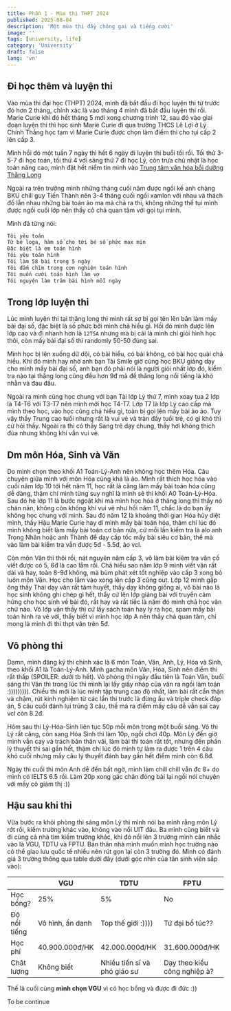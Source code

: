 ```yaml
---
title: Phần 1 - Mùa thi THPT 2024
published: 2025-08-04
description: 'Một mùa thi đầy chông gai và tiếng cười'
image: ''
tags: [university, life]
category: 'University'
draft: false 
lang: 'vn'
---
```


## Đi học thêm và luyện thi

Vào mùa thi đại học (THPT) 2024, mình đã bắt đầu đi học luyện thi từ trước đó hơn 2 tháng, chính xác là vào tháng 4 mình đã bắt đầu luyện thi rồi. Marie Curie khi đó hết tháng 5 mới xong chương trình 12, sau đó vào giai đoạn luyện thi thì học sinh Marie Curie đi qua trường THCS Lê Lợi ở Lý Chính Thắng học tạm vì Marie Curie được chọn làm điểm thi cho tụi cấp 2 lên cấp 3.

Mình hồi đó một tuần 7 ngày thì hết 6 ngày đi luyện thi buổi tối rồi. Tối thứ 3-5-7 đi học toán, tối thứ 4 với sáng thứ 7 đi học Lý, còn trưa chủ nhật là học toán nâng cao, mình đặt hết niềm tin mình vào [Trung tâm văn hóa bồi dưỡng Thăng Long](https://thangtienthanglong.edu.vn/)

Ngoài ra trên trường mình những tháng cuối năm được ngồi kế anh chàng BKU chill guy Tiến Thành nên 3-4 tháng cuối ngồi xamlon với nhau và thách đố lẫn nhau những bài toán ảo ma mà chả ra thi, không những thế tụi mình được ngồi cuối lớp nên thầy cô chả quan tâm với gọi tụi mình.

Mình đã từng nói:

```txt
Tôi yêu toán
Từ bé loga, hàm số cho tới bé số phức max min
Đặc biệt là em toán hình
Tôi yêu toán hình
Tôi làm 58 bài trong 5 ngày
Tôi đắm chìm trong cơn nghiện toán hình
Tôi muốn cưới toán hình làm vợ
Tôi nguyện làm trăm bài hình mỗi ngày
```

## Trong lớp luyện thi

Lúc mình luyện thi tại thăng long thì mình rất sợ bị gọi tên lên bản làm mấy bài đại số, đặc biệt là số phức bởi mình chả hiểu gì. Hồi đó mình được lên lớp cao và đi nhanh hơn là `12T5A` nhưng mà bị cái là mình chỉ giỏi hình học thôi, còn mấy bài đại số thì randomly 50-50 đúng sai.

Mình học bị lên xuống dữ dội, có bài hiểu, có bài không, có bài học quài chả hiểu. Khi đó mình hay nhờ anh bạn Tài Smile giờ cũng học BKU giảng dạy cho mình mấy bài đại số, anh bạn đó phải nói là người giỏi nhất lớp đó, kiểm tra nào tại thăng long cũng đều hơn 9đ mà đề thăng long nổi tiếng là khó nhằn và đau đầu.

Ngoài ra mình cũng học chung với bạn Tài lớp Lý thứ 7, mình xoay tua 2 lớp là T4-T6 với T3-T7 nên mình mới học T4-T7. Lớp T7 là lớp Lý cao cấp mà mình theo học, vào học cũng chả hiểu gì, toàn bị gọi lên mấy bài ảo ảo. Tuy vậy thầy Trung cao tuổi nhưng rất là vui vẻ và tràn đầy tuổi trẻ, có gì khó thì cứ hỏi thầy. Ngoài ra thì có thầy Sang trẻ dạy chung, thầy hơi không thích đùa nhưng không khí vẫn vui vẻ.

## Dm môn Hóa, Sinh và Văn

Do mình chọn theo khối A1 Toán-Lý-Anh nên không học thêm Hóa. Câu chuyện giữa mình với môn Hóa cũng khá là ảo. Mình rất thích học hóa vào cuối năm lớp 10 tới hết năm 11, học rất là căng làm mấy bài toán hóa cũng dễ dàng, thậm chí mình từng suy nghĩ là mình sẽ thi khối A0 Toán-Lý-Hóa. Sau đó hè lớp 11 là bước ngoặt khi mà mình học hóa ở thăng long thì thấy nó chán nản, không còn không khí vui vẻ như hồi năm 11, chắc là do bạn ấy không học chung với mình. Sau đó năm 12 là khoảng thời gian Hóa hủy diệt mình, thầy Hậu Marie Curie hay dí mình mấy bài toán hóa, thâm chí lúc đó mình không biết làm mấy bài toán cơ bản nữa, cứ mỗi lần kiểm tra là alo anh Trọng Nhân hoặc anh Thành để dạy cấp tốc mấy bài siêu cơ bản, thế mà vào làm bài kiểm tra vẫn được 5đ - 5.5đ, ảo vcl.

Còn môn Văn thì thôi rồi, nát nguyên năm cấp 3, vô làm bài kiêm tra văn cố viết được có 5, 6đ là cao lắm rồi. Chả hiểu sao năm lớp 9 mình viết văn rất dài và hay, toàn 8-9đ không, mà bùm phát xét tốt nghiệp vào cấp 3 xong bỏ luôn môn Văn. Học cho lắm vào xong lên cấp 3 cũng out. Lớp 12 mình gặp ông thầy Thái dạy văn rất tâm huyết, thầy dạy không giống ai, vô bài nào là học sinh không ghi chép gì hết, thầy cứ lên lớp giảng bài với truyền cảm hứng cho học sinh về bài đó, rất hay và rất tiếc là năm đó mình chả học văn chữ nào. Vô lớp văn thầy thì cứ lấy sách toán hay lý ra học, spam mấy bài toán hình ra vẽ vời, thấy biết vì mình học lớp A nên thầy chả quan tâm, chỉ mong là mình đi thi thpt văn trên 5đ.

## Vô phòng thi

Damn, mình đăng ký thi chính xác là 6 môn Toán, Văn, Anh, Lý, Hóa và Sinh, theo khối A1 là Toán-Lý-Anh. Mình gacha môn Văn, Hóa, Sinh nên điểm thi rất thấp (SPOILER: dưới tb hết). Vô phòng thi ngày đầu tiên là Toán Văn, buổi sáng thi Văn thì trong lúc thi mình lại lấy giấy nháp của văn ra ngồi làm toán :))))))))). Chiều thi mới là lúc mình tập trung cao độ nhất, làm bài rất cẩn thận và chậm, rút kinh nghiệm từ các lần thi trước là đừng ẩu và triple check đáp án, 5 câu cuối đánh lụi trúng 3 câu, thế mà ra điểm mấy câu dễ vẫn sai cay vcl còn 8.2đ.

Hôm sau thi Lý-Hóa-Sinh liên tục 50p mỗi môn trong một buổi sáng. Vô thi Lý rất căng, còn sang Hóa Sinh thì làm 10p, ngồi chơi 40p. Môn Lý đến giờ mình vẫn cay và trách bản thân vãi, làm bài thì toán rất tốt, nhưng đến phần lý thuyết thì sai gần hết, thậm chí lúc đó mình tự làm ra được 1 trên 4 câu khó cuối nhưng mấy câu lý thuyết đánh bay gần hết điểm mình còn 6.8đ.

Ngày thi cuối thì môn Anh dễ đến bất ngờ, mình làm chill chill vẫn đc 8+ do mình có IELTS 6.5 rồi. Làm 20p xong gác chân đóng bài lại ngồi nói chuyện với mấy cô giám thị :))

## Hậu sau khi thi

Vừa bước ra khỏi phòng thi sáng môn Lý thì mình nói ba mình rằng môn Lý rớt rồi, kiếm trường khác vào, không vào nổi UIT đâu. Ba mình cũng biết và đi cùng cả nhà tìm kiếm trường khác, khi đó nổi lên 3 trường mình cân nhắc vào là VGU, TDTU và FPTU. Bản thân nhà mình muốn mình học trường nào có thể giao lưu quốc tế nhiều nên rút gọn lại còn 3 trường đó. Mình có đánh giá 3 trường thông qua table dưới đây (dưới góc nhìn của tân sinh viên sắp vào):

| | VGU | TDTU | FPTU |
| ------------- | ------------- | ------------- | ------------- |
|Học bổng? | 25% | 5% | No|
|Độ nổi tiếng | Vô hình, ẩn danh | Top thế giới :)))) | Tứ đại bổ túc??|
|Học phí| 40.900.000đ/HK | 42.000.000đ/HK | 31.600.000đ/HK |
|Chât lượng| Không biết | Nhiều tiến sĩ và phó giáo sư | Dạy theo kiểu công nghiệp à? |

Thế là cuối cùng **mình chọn VGU** vì có học bổng và được đi đức :))

To be continue
